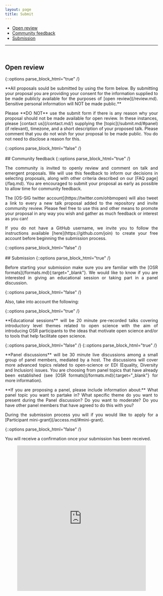 ```yaml
---
layout: page
title: Submit
---
```


- [Open review](#review)
- [Community feedback](#feedback)
- [Submission](#submission)

---

<div id="review"></div>
<br>

## Open review

{::options parse_block_html="true" /}
<p align="justify">
**All proposals sould be submitted by using the form below. By submitting your proposal you are providing your consent for the information supplied to be made publicly available for the purposes of [open review](/review.md).
Sensitive personal information will NOT be made public.**
</p>
<p align="justify">
Please **DO NOT** use the submit form if there is any reason why your proposal should not be made available for open review.
In these instances, please [contact us](/contact.md/) supplying the [topic](/submit.md/#panel) (if relevant), timezone, and a short description of your proposed talk.
Please comment that you do not wish for your proposal to be made public.
You do not need to disclose a reason for this.
</p>
{::options parse_block_html="false" /}

<div id="feedback"></div>
<br>
## Community feedback
{::options parse_block_html="true" /}
<p align="justify">
The community is invited to openly review and comment on talk and emergent proposals.
We will use this feedback to inform our decisions in selecting proposals,
along with other criteria described on our [FAQ page](/faq.md).
You are encouraged to submit your proposal as early as possible to allow time for community feedback.
</p>
<p align="justify">
The [OS-SIG twitter account](https://twitter.com/ohbmopen) will also tweet a link to every a new talk proposal added to the repository and invite community review.
Please feel free to use this and other means to promote your proposal in any way you wish and gather as much feedback or interest as you can!
</p>
<p align="justify">
If you do not have a GitHub username, we invite you to follow the instructions available [here](https://github.com/join) to create your free account before beginning the submission process.
</p>
{::options parse_block_html="false" /}

<div id="submission"></div>
<br>
## Submission
{::options parse_block_html="true" /}
<p align="justify">
  Before starting your submission make sure you are familiar with the [OSR formats](/formats.md){:target="_blank"}.
  We would like to know if you are interested in giving an educational session or taking part in a panel discussion.
</p>
{::options parse_block_html="false" /}
<p align="justify">
  Also, take into account the following:
</p>
{::options parse_block_html="true" /}
<p align="justify">
  **Educational sessions** will be 20 minute pre-recorded talks covering introductory level themes related to open science with the aim of introducing OSR participants to the ideas that motivate open science and/or to tools that help facilitate open science.
</p>
{::options parse_block_html="false" /}
{::options parse_block_html="true" /}
<p align="justify">
  **Panel discussions** will be 30 minute live discussions among a small group of panel members, mediated by a host. The discussions will cover more advanced topics related to open-science or EDI (Equality, Diversity and Inclusion) issues. You are choosing from panel topics that have already been established (see [OSR formats](/formats.md){:target="_blank"} for more information).
</p>
<p align="justify">
**If you are proposing a panel, please include information about:** What panel topic you want to partake in? What specific theme do you want to present during the Panel discussion? Do you want to moderate? Do you have other panel members that have agreed to do this with you? 
</p>
<p align="justify">
During the submission process you will if you would like to apply for a [Participant mini-grant](/access.md/#mini-grant).
</p>
{::options parse_block_html="false" /}
<p align="justify">
You will receive a confirmation once your submission has been received.
</p>

<figure class="video_container">
  <iframe width="640px" height= "480px" src= "https://forms.office.com/Pages/ResponsePage.aspx?id=DQSIkWdsW0yxEjajBLZtrQAAAAAAAAAAAAMAAC9pqdJUMzFXWVBZTThLTTBQME02RTg0SDI1QlQxQS4u&embed=true" frameborder= "0" marginwidth= "0" marginheight= "0" style= "border: none; max-width:100%; max-height:100vh" allowfullscreen webkitallowfullscreen mozallowfullscreen msallowfullscreen> </iframe>
</figure>
<br>
